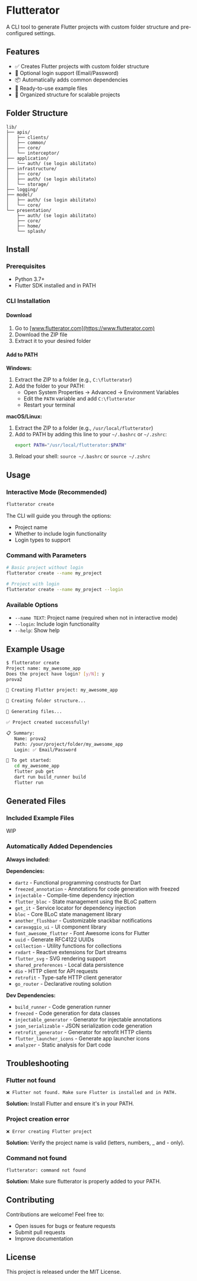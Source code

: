 # Flutterator

A CLI tool to generate Flutter projects with custom folder structure and pre-configured settings.
## Features

- ✅ Creates Flutter projects with custom folder structure
- 🔐 Optional login support (Email/Password)
- 📦 Automatically adds common dependencies
- 🚀 Ready-to-use example files
- 📁 Organized structure for scalable projects

## Folder Structure

```
lib/
├── apis/
│   ├── clients/
│   ├── common/
│   ├── core/
│   └── interceptor/
├── application/
│   └── auth/ (se login abilitato)
├── infrastructure/
│   ├── core/
│   ├── auth/ (se login abilitato)
│   └── storage/
├── logging/
├── model/
│   ├── auth/ (se login abilitato)
│   └── core/
└── presentation/
    ├── auth/ (se login abilitato)
    ├── core/
    ├── home/
    └── splash/
```

## Install

### Prerequisites
- Python 3.7+
- Flutter SDK installed and in PATH

### CLI Installation

#### Download
1. Go to [www.flutterator.com](https://www.flutterator.com)
2. Download the ZIP file
3. Extract it to your desired folder

#### Add to PATH

**Windows:**
1. Extract the ZIP to a folder (e.g., `C:\flutterator`)
2. Add the folder to your PATH:
   - Open System Properties → Advanced → Environment Variables
   - Edit the `PATH` variable and add `C:\flutterator`
   - Restart your terminal

**macOS/Linux:**
1. Extract the ZIP to a folder (e.g., `/usr/local/flutterator`)
2. Add to PATH by adding this line to your `~/.bashrc` or `~/.zshrc`:
   ```bash
   export PATH="/usr/local/flutterator:$PATH"
   ```
3. Reload your shell: `source ~/.bashrc` or `source ~/.zshrc`

## Usage

### Interactive Mode (Recommended)

```bash
flutterator create
```

The CLI will guide you through the options:
- Project name
- Whether to include login functionality
- Login types to support

### Command with Parameters

```bash
# Basic project without login
flutterator create --name my_project

# Project with login
flutterator create --name my_project --login
```

### Available Options

- `--name TEXT`: Project name (required when not in interactive mode)
- `--login`: Include login functionality
- `--help`: Show help

## Example Usage

```bash
$ flutterator create
Project name: my_awesome_app 
Does the project have login? [y/N]: y
prova2

🚀 Creating Flutter project: my_awesome_app

📁 Creating folder structure...

📁 Generating files...

✅ Project created successfully!

📋 Summary:
   Name: prova2
   Path: /your/project/folder/my_awesome_app
   Login: ✅ Email/Password

🚀 To get started:
   cd my_awesome_app
   flutter pub get
   dart run build_runner build
   flutter run
```

## Generated Files

### Included Example Files
WIP

### Automatically Added Dependencies
**Always included:**

**Dependencies:**
- `dartz` - Functional programming constructs for Dart
- `freezed_annotation` - Annotations for code generation with freezed
- `injectable` - Compile-time dependency injection
- `flutter_bloc` - State management using the BLoC pattern
- `get_it` - Service locator for dependency injection
- `bloc` - Core BLoC state management library
- `another_flushbar` - Customizable snackbar notifications
- `caravaggio_ui` - UI component library
- `font_awesome_flutter` - Font Awesome icons for Flutter
- `uuid` - Generate RFC4122 UUIDs
- `collection` - Utility functions for collections
- `rxdart` - Reactive extensions for Dart streams
- `flutter_svg` - SVG rendering support
- `shared_preferences` - Local data persistence
- `dio` - HTTP client for API requests
- `retrofit` - Type-safe HTTP client generator
- `go_router` - Declarative routing solution

**Dev Dependencies:**
- `build_runner` - Code generation runner
- `freezed` - Code generation for data classes
- `injectable_generator` - Generator for injectable annotations
- `json_serializable` - JSON serialization code generation
- `retrofit_generator` - Generator for retrofit HTTP clients
- `flutter_launcher_icons` - Generate app launcher icons
- `analyzer` - Static analysis for Dart code

## Troubleshooting

### Flutter not found
```
❌ Flutter not found. Make sure Flutter is installed and in PATH.
```
**Solution:** Install Flutter and ensure it's in your PATH.

### Project creation error
```
❌ Error creating Flutter project
```
**Solution:** Verify the project name is valid (letters, numbers, _ and - only).

### Command not found
```
flutterator: command not found
```
**Solution:** Make sure flutterator is properly added to your PATH.

## Contributing

Contributions are welcome! Feel free to:
- Open issues for bugs or feature requests
- Submit pull requests
- Improve documentation


## License

This project is released under the MIT License.
